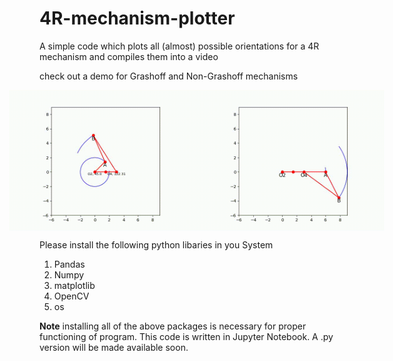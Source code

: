 # 4R-mechanism-plotter
A simple code which plots all (almost) possible orientations for a 4R mechanism and compiles them into a video

check out a demo for Grashoff and Non-Grashoff mechanisms

<div style="display: flex; justify-content: center;">
  <img src="gitgif.gif" alt="Image 1" width="300"/>
  <img src="gitgif2.gif" alt="Image 2" width="300"/>
</div>

Please install the following python libaries in you System
1. Pandas
2. Numpy
3. matplotlib
4. OpenCV
5. os

**Note** installing all of the above packages is necessary for proper functioning of program. 
This code is written in Jupyter Notebook. A .py version will be made available soon.
